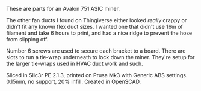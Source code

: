 These are parts for an Avalon 751 ASIC miner.

The other fan ducts I found on Thingiverse either looked *really* crappy or
didn't fit any known flex duct sizes. I wanted one that didn't use 16m of
filament and take 6 hours to print, and had a nice ridge to prevent the hose
from slipping off.

Number 6 screws are used to secure each bracket to a board. There are slots to
run a tie-wrap underneath to lock down the miner. They're setup for the larger
tie-wraps used in HVAC duct work and such.

Sliced in Slic3r PE 2.1.3, printed on Prusa Mk3 with Generic ABS settings.
0.15mm, no support, 20% infill. Created in OpenSCAD.
